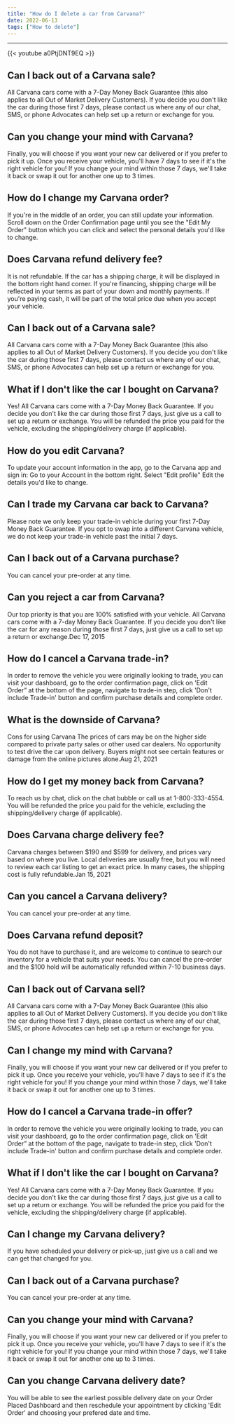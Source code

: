 ```yaml
---
title: "How do I delete a car from Carvana?"
date: 2022-06-13
tags: ["How to delete"]
---
```


---
{{< youtube a0PtjDNT9EQ >}}
## Can I back out of a Carvana sale?
All Carvana cars come with a 7-Day Money Back Guarantee (this also applies to all Out of Market Delivery Customers). If you decide you don't like the car during those first 7 days, please contact us where any of our chat, SMS, or phone Advocates can help set up a return or exchange for you.

## Can you change your mind with Carvana?
Finally, you will choose if you want your new car delivered or if you prefer to pick it up. Once you receive your vehicle, you'll have 7 days to see if it's the right vehicle for you! If you change your mind within those 7 days, we'll take it back or swap it out for another one up to 3 times.

## How do I change my Carvana order?
If you're in the middle of an order, you can still update your information. Scroll down on the Order Confirmation page until you see the "Edit My Order" button which you can click and select the personal details you'd like to change.

## Does Carvana refund delivery fee?
It is not refundable. If the car has a shipping charge, it will be displayed in the bottom right hand corner. If you're financing, shipping charge will be reflected in your terms as part of your down and monthly payments. If you're paying cash, it will be part of the total price due when you accept your vehicle.

## Can I back out of a Carvana sale?
All Carvana cars come with a 7-Day Money Back Guarantee (this also applies to all Out of Market Delivery Customers). If you decide you don't like the car during those first 7 days, please contact us where any of our chat, SMS, or phone Advocates can help set up a return or exchange for you.

## What if I don't like the car I bought on Carvana?
Yes! All Carvana cars come with a 7-Day Money Back Guarantee. If you decide you don't like the car during those first 7 days, just give us a call to set up a return or exchange. You will be refunded the price you paid for the vehicle, excluding the shipping/delivery charge (if applicable).

## How do you edit Carvana?
To update your account information in the app, go to the Carvana app and sign in: Go to your Account in the bottom right. Select "Edit profile" Edit the details you'd like to change.

## Can I trade my Carvana car back to Carvana?
Please note we only keep your trade-in vehicle during your first 7-Day Money Back Guarantee. If you opt to swap into a different Carvana vehicle, we do not keep your trade-in vehicle past the initial 7 days.

## Can I back out of a Carvana purchase?
You can cancel your pre-order at any time.

## Can you reject a car from Carvana?
Our top priority is that you are 100% satisfied with your vehicle. All Carvana cars come with a 7-day Money Back Guarantee. If you decide you don't like the car for any reason during those first 7 days, just give us a call to set up a return or exchange.Dec 17, 2015

## How do I cancel a Carvana trade-in?
In order to remove the vehicle you were originally looking to trade, you can visit your dashboard, go to the order confirmation page, click on 'Edit Order” at the bottom of the page, navigate to trade-in step, click 'Don't include Trade-in' button and confirm purchase details and complete order.

## What is the downside of Carvana?
Cons for using Carvana The prices of cars may be on the higher side compared to private party sales or other used car dealers. No opportunity to test drive the car upon delivery. Buyers might not see certain features or damage from the online pictures alone.Aug 21, 2021

## How do I get my money back from Carvana?
To reach us by chat, click on the chat bubble or call us at 1-800-333-4554. You will be refunded the price you paid for the vehicle, excluding the shipping/delivery charge (if applicable).

## Does Carvana charge delivery fee?
Carvana charges between $190 and $599 for delivery, and prices vary based on where you live. Local deliveries are usually free, but you will need to review each car listing to get an exact price. In many cases, the shipping cost is fully refundable.Jan 15, 2021

## Can you cancel a Carvana delivery?
You can cancel your pre-order at any time.

## Does Carvana refund deposit?
You do not have to purchase it, and are welcome to continue to search our inventory for a vehicle that suits your needs. You can cancel the pre-order and the $100 hold will be automatically refunded within 7-10 business days.

## Can I back out of Carvana sell?
All Carvana cars come with a 7-Day Money Back Guarantee (this also applies to all Out of Market Delivery Customers). If you decide you don't like the car during those first 7 days, please contact us where any of our chat, SMS, or phone Advocates can help set up a return or exchange for you.

## Can I change my mind with Carvana?
Finally, you will choose if you want your new car delivered or if you prefer to pick it up. Once you receive your vehicle, you'll have 7 days to see if it's the right vehicle for you! If you change your mind within those 7 days, we'll take it back or swap it out for another one up to 3 times.

## How do I cancel a Carvana trade-in offer?
In order to remove the vehicle you were originally looking to trade, you can visit your dashboard, go to the order confirmation page, click on 'Edit Order” at the bottom of the page, navigate to trade-in step, click 'Don't include Trade-in' button and confirm purchase details and complete order.

## What if I don't like the car I bought on Carvana?
Yes! All Carvana cars come with a 7-Day Money Back Guarantee. If you decide you don't like the car during those first 7 days, just give us a call to set up a return or exchange. You will be refunded the price you paid for the vehicle, excluding the shipping/delivery charge (if applicable).

## Can I change my Carvana delivery?
If you have scheduled your delivery or pick-up, just give us a call and we can get that changed for you.

## Can I back out of a Carvana purchase?
You can cancel your pre-order at any time.

## Can you change your mind with Carvana?
Finally, you will choose if you want your new car delivered or if you prefer to pick it up. Once you receive your vehicle, you'll have 7 days to see if it's the right vehicle for you! If you change your mind within those 7 days, we'll take it back or swap it out for another one up to 3 times.

## Can you change Carvana delivery date?
You will be able to see the earliest possible delivery date on your Order Placed Dashboard and then reschedule your appointment by clicking 'Edit Order' and choosing your prefered date and time.

